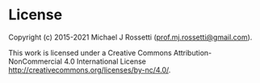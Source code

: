 # License

Copyright (c) 2015-2021 Michael J Rossetti (<prof.mj.rossetti@gmail.com>).

This work is licensed under a Creative Commons Attribution-NonCommercial 4.0 International License <http://creativecommons.org/licenses/by-nc/4.0/>.
